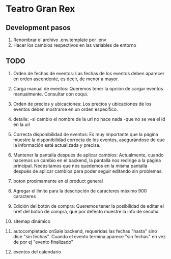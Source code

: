 # Teatro Gran Rex

## Development pasos

1. Renombrar el archivo .env.template por .env
2. Hacer los cambios respectivos en las variables de entorno

## TODO 

1. Orden de fechas de eventos: Las fechas de los eventos deben aparecer en orden ascendente, es decir, de menor a mayor.

2. Carga manual de eventos: Queremos tener la opción de cargar eventos manualmente. Consultar con coqui.

3. Orden de precios y ubicaciones: Los precios y ubicaciones de los eventos deben mostrarse en un orden específico.

4. detalle:
   -si cambio el nombre de la url no hace nada
   -que no se vea el id en la url

5. Correcta disponibilidad de eventos: Es muy importante que la página muestre la disponibilidad correcta de los eventos, asegurándose de que la información esté actualizada y precisa.

6. Mantener la pantalla después de aplicar cambios: Actualmente, cuando hacemos un cambio en el backend, la pantalla nos redirige a la página principal. Necesitamos que nos quedemos en la misma pantalla después de aplicar cambios para poder seguir editando sin problemas.

7. boton proximamente en el product general

8. Agregar el límite para la descripción de caracteres máximo 900 caracteres

13. Edición del botón de compra: Queremos tener la posibilidad de editar el href del botón de compra, que por defecto muestre la info de secutix.

14. sitemap dinámico

15. autocompletado onSale backend, requeridas las fechas "hasta" sino dice "sin fechas". Cuando el evento termina aparece "sin fechas" en vez de por ej "evento finalizado"

16. eventos del calendario

